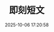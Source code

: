 ---
title: 即刻短文
date: 2025-10-06 17:20:58
comments: true
aside: false
top_img: false
type: essay
---
